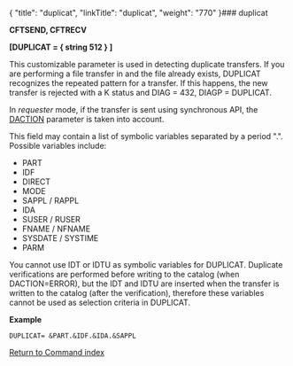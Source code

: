 {
    "title": "duplicat",
    "linkTitle": "duplicat",
    "weight": "770"
}### duplicat

****CFTSEND, CFTRECV****

****[DUPLICAT = { string 512 } ]****

This customizable parameter is used in detecting duplicate transfers. If you are performing a file transfer in and the file already exists, DUPLICAT recognizes the repeated pattern for a transfer. If this happens, the new transfer is rejected with a K status and DIAG = 432, DIAGP = DUPLICAT.

In *requester* mode, if the transfer is sent using synchronous API, the [DACTION](../daction) parameter is taken into account.

This field may contain a list of symbolic variables separated by a period ".". Possible variables include:

- PART
- IDF
- DIRECT
- MODE
- SAPPL / RAPPL
- IDA
- SUSER / RUSER
- FNAME / NFNAME
- SYSDATE / SYSTIME
- PARM

You cannot use IDT or IDTU as symbolic variables for DUPLICAT. Duplicate verifications are performed before writing to the catalog (when DACTION=ERROR), but the IDT and IDTU are inserted when the transfer is written to the catalog (after the verification), therefore these variables cannot be used as selection criteria in DUPLICAT.

****Example****

`DUPLICAT= &PART.&IDF.&IDA.&SAPPL`

[Return to Command index](../../)
